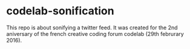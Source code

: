 # codelab-sonification
This repo is about sonifying a twitter feed. It was created for the 2nd aniversary of the french creative coding forum codelab (29th februrary 2016).
